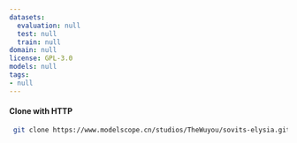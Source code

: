 ```yaml
---
datasets:
  evaluation: null
  test: null
  train: null
domain: null
license: GPL-3.0
models: null
tags:
- null
---
```

#### Clone with HTTP
```bash
 git clone https://www.modelscope.cn/studios/TheWuyou/sovits-elysia.git
```

